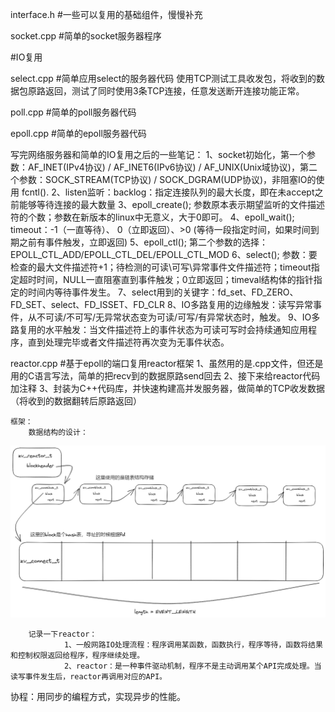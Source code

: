 interface.h             #一些可以复用的基础组件，慢慢补充



socket.cpp              #简单的socket服务器程序


#IO复用

select.cpp              #简单应用select的服务器代码
        使用TCP测试工具收发包，将收到的数据包原路返回，测试了同时使用3条TCP连接，任意发送断开连接功能正常。

poll.cpp                #简单的poll服务器代码

epoll.cpp               #简单的epoll服务器代码

写完网络服务器和简单的IO复用之后的一些笔记：
        1、socket初始化，第一个参数：AF_INET(IPv4协议) / AF_INET6(IPv6协议) / AF_UNIX(Unix域协议)，第二个参数：SOCK_STREAM(TCP协议) / SOCK_DGRAM(UDP协议)，非阻塞IO的使用 fcntl().
        2、listen监听：backlog：指定连接队列的最大长度，即在未accept之前能够等待连接的最大数量
        3、epoll_create();  参数原本表示期望监听的文件描述符的个数；参数在新版本的linux中无意义，大于0即可。
        4、epoll_wait();    timeout：-1（一直等待）、 0（立即返回）、>0 (等待一段指定时间，如果时间到期之前有事件触发，立即返回)
        5、epoll_ctl();     第二个参数的选择：EPOLL_CTL_ADD/EPOLL_CTL_DEL/EPOLL_CTL_MOD
        6、select();        参数：要检查的最大文件描述符+1；待检测的可读\可写\异常事件文件描述符；timeout指定超时时间，NULL一直阻塞直到事件触发；0立即返回；timeval结构体的指针指定的时间内等待事件发生。
        7、select用到的关键字：fd_set、FD_ZERO、FD_SET、select、FD_ISSET、FD_CLR
        8、IO多路复用的边缘触发：读写异常事件，从不可读/不可写/无异常状态变为可读/可写/有异常状态时，触发。
        9、IO多路复用的水平触发：当文件描述符上的事件状态为可读可写时会持续通知应用程序，直到处理完毕或者文件描述符再次变为无事件状态。


reactor.cpp             #基于epoll的端口复用reactor框架
        1、虽然用的是.cpp文件，但还是用的C语言写法，简单的把recv到的数据原路send回去
        2、接下来给reactor代码加注释
        3、封装为C++代码库，并快速构建高并发服务器，做简单的TCP收发数据（将收到的数据翻转后原路返回）
    
    框架：
        数据结构的设计：
![Alt text](reactor_dataStruct.png)

        记录一下reactor：
                1、一般网路IO处理流程：程序调用某函数，函数执行，程序等待，函数将结果和控制权限返回给程序，程序继续处理。
                2、reactor：是一种事件驱动机制，程序不是主动调用某个API完成处理。当读写事件发生后，reactor再调用对应的API。


协程：用同步的编程方式，实现异步的性能。
        